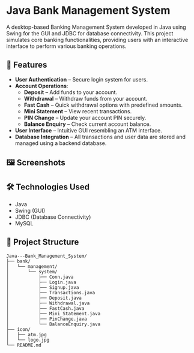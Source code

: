 # Java Bank Management System

A desktop-based Banking Management System developed in Java using Swing for the GUI and JDBC for database connectivity. This project simulates core banking functionalities, providing users with an interactive interface to perform various banking operations.

## 🧰 Features

- **User Authentication** – Secure login system for users.
- **Account Operations**:
  - **Deposit** – Add funds to your account.
  - **Withdrawal** – Withdraw funds from your account.
  - **Fast Cash** – Quick withdrawal options with predefined amounts.
  - **Mini Statement** – View recent transactions.
  - **PIN Change** – Update your account PIN securely.
  - **Balance Enquiry** – Check current account balance.
- **User Interface** – Intuitive GUI resembling an ATM interface.
- **Database Integration** – All transactions and user data are stored and managed using a backend database.

## 🖼️ Screenshots



## 🛠️ Technologies Used

- Java
- Swing (GUI)
- JDBC (Database Connectivity)
- MySQL

## 📁 Project Structure

```
Java---Bank_Management_System/
├── bank/
│   └── management/
│       └── system/
│           ├── Conn.java
│           ├── Login.java
│           ├── Signup.java
│           ├── Transactions.java
│           ├── Deposit.java
│           ├── Withdrawal.java
│           ├── FastCash.java
│           ├── Mini_Statement.java
│           ├── PinChange.java
│           └── BalanceEnquiry.java
├── icon/
│   ├── atm.jpg
│   └── logo.jpg
└── README.md
```


